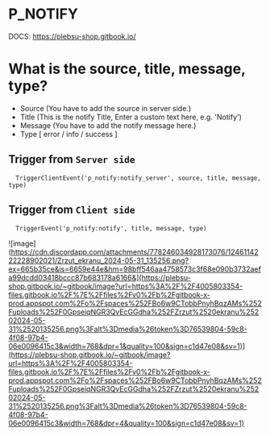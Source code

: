 # P_NOTIFY
DOCS: https://plebsu-shop.gitbook.io/

# What is the source, title, message, type?
- Source (You have to add the source in server side.)
- Title (This is the notify Title, Enter a custom text here, e.g. 'Notify')
- Message (You have to add the notify message here.)
- Type [ error / info / success ]

## Trigger from ``Server side``
```
  TriggerClientEvent('p_notify:notify_server', source, title, message, type)
```

## Trigger from ``Client side``
```
  TriggerEvent('p_notify:notify', title, message, type)
```

![image](https://cdn.discordapp.com/attachments/778246034928173076/1246114222228902021/Zrzut_ekranu_2024-05-31_135256.png?ex=665b35ce&is=6659e44e&hm=98bff546aa4758573c3f68e090b3732aefa99dcdd03418bccc87b683178a6166&](https://plebsu-shop.gitbook.io/~gitbook/image?url=https%3A%2F%2F4005803354-files.gitbook.io%2F%7E%2Ffiles%2Fv0%2Fb%2Fgitbook-x-prod.appspot.com%2Fo%2Fspaces%252FBo6w9CTobbPnyhBqzAMs%252Fuploads%252F0GpseiqNGR3QvEcGGdha%252FZrzut%2520ekranu%25202024-05-31%2520135256.png%3Falt%3Dmedia%26token%3D76539804-59c8-4f08-97b4-06e0096415c3&width=768&dpr=1&quality=100&sign=c1d47e08&sv=1)](https://plebsu-shop.gitbook.io/~gitbook/image?url=https%3A%2F%2F4005803354-files.gitbook.io%2F%7E%2Ffiles%2Fv0%2Fb%2Fgitbook-x-prod.appspot.com%2Fo%2Fspaces%252FBo6w9CTobbPnyhBqzAMs%252Fuploads%252F0GpseiqNGR3QvEcGGdha%252FZrzut%2520ekranu%25202024-05-31%2520135256.png%3Falt%3Dmedia%26token%3D76539804-59c8-4f08-97b4-06e0096415c3&width=768&dpr=4&quality=100&sign=c1d47e08&sv=1)
